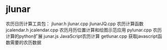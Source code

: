 jlunar
======

农历日历计算工具包：
jlunar.h jlunar.cpp jlunarJQ.cpp 农历计算函数
jcalendar.h jcalendar.cpp        农历月历位置计算和绘图示范应用
pylunar.cpp                      农历计算的python扩展
junar.js                         JavaScript农历计算
getlunar.cpp                     获取javascript函数需要的农历数据


